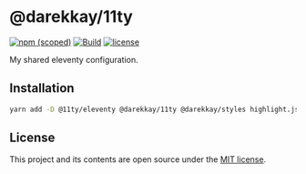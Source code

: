 # @darekkay/11ty

[![npm (scoped)](https://img.shields.io/npm/v/@darekkay/11ty?style=flat-square)](https://www.npmjs.com/package/@darekkay/11ty)
[![Build](https://img.shields.io/github/workflow/status/darekkay/darekkay-11ty/Continuous%20Integration/master?style=flat-square)](https://github.com/darekkay/darekkay-11ty/actions)
[![license](https://img.shields.io/badge/license-MIT-green?style=flat-square)](https://github.com/darekkay/darekkay-11ty/blob/master/LICENSE)

My shared eleventy configuration.

## Installation

```bash
yarn add -D @11ty/eleventy @darekkay/11ty @darekkay/styles highlight.js markdown-it markdown-it-anchor markdown-it-link-attributes markdown-it-replace-link rimraf
```

## License

This project and its contents are open source under the [MIT license](LICENSE).
